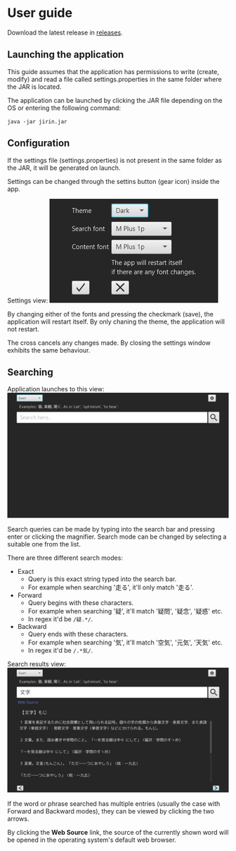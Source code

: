 # User guide
Download the latest release in [releases](https://github.com/Luukuton/ot-harjoitustyo-hy2020/releases).

## Launching the application
This guide assumes that the application has permissions to write (create, modify) and read a file called settings.properties in the same folder where the JAR is located. 

The application can be launched by clicking the JAR file depending on the OS or entering the following command: 
```
java -jar jirin.jar
```

## Configuration
If the settings file (settings.properties) is not present in the same folder as the JAR, it will be generated on launch.

Settings can be changed through the settins button (gear icon) inside the app.

Settings view: 
![settings](pictures/settings.png)

By changing either of the fonts and pressing the checkmark (save), the application will restart itself. By only chaning the theme, the application will not restart.

The cross cancels any changes made. By closing the settings window exhibits the same behaviour.
## Searching
Application launches to this view: 
![main window](pictures/app_after_launch.png)

Search queries can be made by typing into the search bar and pressing enter or clicking the magnifier. Search mode can be changed by selecting a suitable one from the list.

There are three different search modes: 
* Exact
  * Query is this exact string typed into the search bar.
  * For example when searching '走る', it'll only match '走る'.
* Forward
  * Query begins with these characters. 
  * For example when searching '疑', it'll match '疑問', '疑念', '疑惑' etc.
  * In regex it'd be `/疑.*/`.
* Backward
  * Query ends with these characters. 
  * For example when searching '気', it'll match '空気', '元気', '天気' etc.
  * In regex it'd be `/.*気/`.

Search results view: 
![search results](pictures/search_results.png)

If the word or phrase searched has multiple entries (usually the case with Forward and Backward modes), they can be viewed by clicking the two arrows.

By clicking the **Web Source** link, the source of the currently shown word will be opened in the operating system's default web browser.
